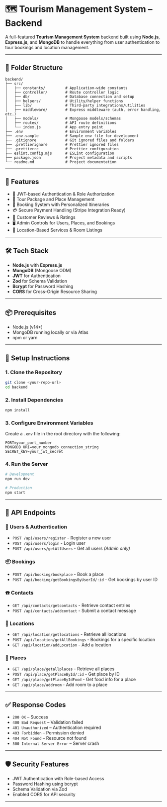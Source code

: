 
# 🗺️ Tourism Management System – Backend

A full-featured **Tourism Management System** backend built using **Node.js**, **Express.js**, and **MongoDB** to handle everything from user authentication to tour bookings and location management.

---

## 📁 Folder Structure

```
backend/
├── src/
│   ├── constants/         # Application-wide constants
│   ├── controller/        # Route controller logic
│   ├── db/                # Database connection and setup
│   ├── helpers/           # Utility/helper functions
│   ├── lib/               # Third-party integrations/utilities
│   ├── middleware/        # Express middleware (auth, error handling, etc.)
│   ├── models/            # Mongoose models/schemas
│   ├── routes/            # API route definitions
│   └── index.js           # App entry point
├── .env                   # Environment variables
├── .env.sample            # Sample env file for development
├── .gitignore             # Git ignored files and folders
├── .prettierignore        # Prettier ignored files
├── .prettierrc            # Prettier configuration
├── eslint.config.mjs      # ESLint configuration
├── package.json           # Project metadata and scripts
└── readme.md              # Project documentation

```

---

## 🚀 Features

- 🔐 JWT-based Authentication & Role Authorization
- 🧳 Tour Package and Place Management
- 📅 Booking System with Personalized Itineraries
- 💳 Secure Payment Handling (Stripe Integration Ready)
- 📝 Customer Reviews & Ratings
- 🖥️ Admin Controls for Users, Places, and Bookings
- 📍 Location-Based Services & Room Listings

---

## 🛠️ Tech Stack

- **Node.js** with **Express.js**
- **MongoDB** (Mongoose ODM)
- **JWT** for Authentication
- **Zod** for Schema Validation
- **Bcrypt** for Password Hashing
- **CORS** for Cross-Origin Resource Sharing

---

## 📦 Prerequisites

- Node.js (v14+)
- MongoDB running locally or via Atlas
- npm or yarn

---

## 🧰 Setup Instructions

### 1. Clone the Repository

```bash
git clone <your-repo-url>
cd backend
```

### 2. Install Dependencies

```bash
npm install
```

### 3. Configure Environment Variables

Create a `.env` file in the root directory with the following:

```env
PORT=your_port_number
MONGODB_URI=your_mongodb_connection_string
SECRET_KEY=your_jwt_secret
```

### 4. Run the Server

```bash
# Development
npm run dev

# Production
npm start
```

---

## 📡 API Endpoints

### 👥 Users & Authentication

- `POST /api/users/register` - Register a new user  
- `POST /api/users/login` - Login user  
- `POST /api/users/getAllUsers` - Get all users *(Admin only)*

### 📦 Bookings

- `POST /api/booking/bookplace` - Book a place  
- `POST /api/booking/getBookingsByUserId/:id` - Get bookings by user ID

### ☎️ Contacts

- `GET /api/contacts/getcontacts` - Retrieve contact entries  
- `POST /api/contacts/addcontact` - Submit a contact message

### 📍 Locations

- `GET /api/location/getlocations` - Retrieve all locations  
- `POST /api/location/getAllBookings` - Bookings for a specific location  
- `GET /api/location/addLocation` - Add a location

### 🏨 Places

- `GET /api/place/getallplaces` - Retrieve all places  
- `POST /api/place/getPlaceById/:id` - Get place by ID  
- `GET /api/place/getPlaceByIdFood` - Get food info for a place  
- `GET /api/place/addroom` - Add room to a place

---

## ✅ Response Codes

- `200 OK` – Success  
- `400 Bad Request` – Validation failed  
- `401 Unauthorized` – Authentication required  
- `403 Forbidden` – Permission denied  
- `404 Not Found` – Resource not found  
- `500 Internal Server Error` – Server crash

---

## 🛡️ Security Features

- JWT Authentication with Role-based Access
- Password Hashing using bcrypt
- Schema Validation via Zod
- Enabled CORS for API security

---

